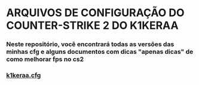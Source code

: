 # ARQUIVOS DE CONFIGURAÇÃO DO COUNTER-STRIKE 2 DO K1KERAA

### Neste repositório, você encontrará todas as versões das minhas cfg e alguns documentos com dicas "apenas dicas" de como melhorar fps no cs2   

### [k1keraa.cfg](https://github.com/arthjhon/CS2/releases/download/v1.0/k1keraa.cfg)
